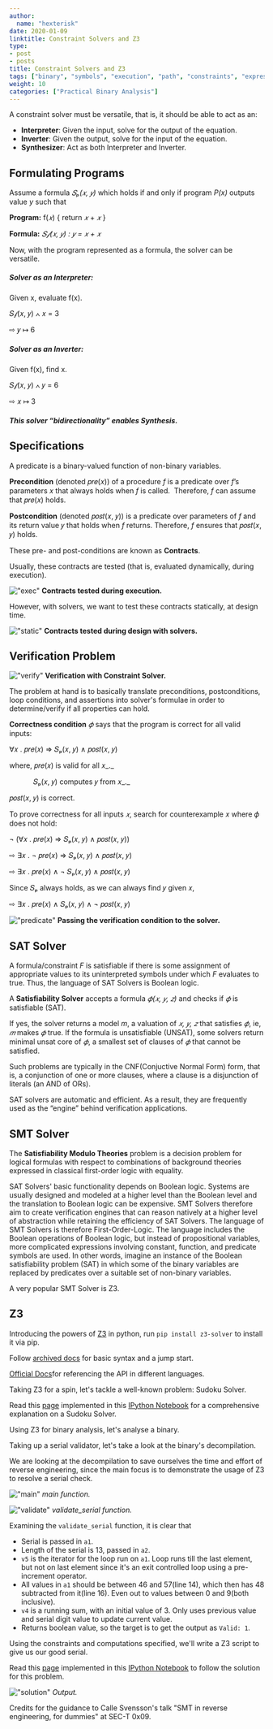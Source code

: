 ```yaml
---
author:
  name: "hexterisk"
date: 2020-01-09
linktitle: Constraint Solvers and Z3
type:
- post
- posts
title: Constraint Solvers and Z3
tags: ["binary", "symbols", "execution", "path", "constraints", "expression"]
weight: 10
categories: ["Practical Binary Analysis"]
---
```


A constraint solver must be versatile, that is, it should be able to act as an:

*   **Interpreter**: Given the input, solve for the output of the equation.
*   **Inverter**: Given the output, solve for the input of the equation.
*   **Synthesizer**: Act as both Interpreter and Inverter.

## Formulating Programs

Assume a formula _𝑆ₚ(𝑥, 𝑦)_ which holds if and only if program _P(x)_ outputs value _y_ such that

**Program:** f(_𝑥_) { return _𝑥_ + _𝑥_ }

**Formula:** _𝑆𝒻(𝑥, 𝑦) : 𝑦 = 𝑥 + 𝑥_

Now, with the program represented as a formula, the solver can be versatile.

##### Solver as an  **Interpreter**:

Given x, evaluate f(x).

𝑆𝒻(𝑥, 𝑦) ∧ 𝑥 = 3

⇨ 𝑦 ↦ 6

##### Solver as an  **Inverter**:

Given f(x), find x.

𝑆𝒻(𝑥, 𝑦) ∧ 𝑦 = 6

⇨ 𝑥 ↦ 3

##### This solver “bidirectionality” enables **Synthesis**.

## Specifications

A predicate is a binary-valued function of non-binary variables.

**Precondition** (denoted 𝑝𝑟𝑒(𝑥)) of a procedure _f_ is a predicate over _f_’s parameters 𝑥 that always holds when _f_ is called.  Therefore, _f_ can assume that 𝑝𝑟𝑒(𝑥) holds.

**Postcondition** (denoted 𝑝𝑜𝑠𝑡(𝑥, 𝑦)) is a predicate over parameters of _f_ and its return value 𝑦 that holds when _f_ returns. Therefore, _f_ ensures that 𝑝𝑜𝑠𝑡(𝑥, 𝑦) holds.

These pre- and post-conditions are known as **Contracts**.

Usually, these contracts are tested (that is, evaluated dynamically, during execution).

!["exec"](/Constraint_Solvers_and_Z3/image.png)
__Contracts tested during execution.__

However, with solvers, we want to test these contracts statically, at design time.

!["static"](/Constraint_Solvers_and_Z3/FireShot%20Capture%20210%20-%20%20-%20homes.cs.washington.edu.png)
__Contracts tested during design with solvers.__

## Verification Problem

!["verify"](/Constraint_Solvers_and_Z3/1_FireShot%20Capture%20210%20-%20%20-%20homes.cs.washington.edu.png)
__Verification with Constraint Solver.__

The problem at hand is to basically translate preconditions, postconditions, loop conditions, and assertions into solver's formulae in order to determine/verify if all properties can hold.

**Correctness condition** _𝜙_ says that the program is correct for all valid inputs:

∀𝑥 . 𝑝𝑟𝑒(𝑥) ⇒ 𝑆ₚ(𝑥, 𝑦) ∧ 𝑝𝑜𝑠𝑡(𝑥, 𝑦)

where, 𝑝𝑟𝑒(𝑥) is valid for all 𝑥_._

            𝑆ₚ(𝑥, 𝑦) computes 𝑦 from 𝑥_._

 𝑝𝑜𝑠𝑡(𝑥, 𝑦) is correct.

To prove correctness for all inputs _𝑥_, search for counterexample 𝑥 where 𝜙 does not hold:

¬ (∀𝑥 . 𝑝𝑟𝑒(𝑥) ⇒ 𝑆ₚ(𝑥, 𝑦) ∧ 𝑝𝑜𝑠𝑡(𝑥, 𝑦))

⇨ ∃𝑥 . ¬ 𝑝𝑟𝑒(𝑥) ⇒ 𝑆ₚ(𝑥, 𝑦) ∧ 𝑝𝑜𝑠𝑡(𝑥, 𝑦)

⇨ ∃𝑥 . 𝑝𝑟𝑒(𝑥) ∧ ¬ 𝑆ₚ(𝑥, 𝑦) ∧ 𝑝𝑜𝑠𝑡(𝑥, 𝑦)

Since 𝑆ₚ always holds, as we can always find 𝑦 given 𝑥,

⇨ ∃𝑥 . 𝑝𝑟𝑒(𝑥) ∧ 𝑆ₚ(𝑥, 𝑦) ∧ ¬ 𝑝𝑜𝑠𝑡(𝑥, 𝑦)

!["predicate"](/Constraint_Solvers_and_Z3/2_FireShot%20Capture%20210%20-%20%20-%20homes.cs.washington.edu.png)
__Passing the verification condition to the solver.__

## SAT Solver

A formula/constraint _F_ is satisfiable if there is some assignment of appropriate values to its uninterpreted symbols under which _F_ evaluates to true. Thus, the language of SAT Solvers is Boolean logic.

A **Satisfiability Solver** accepts a formula _𝜙(𝑥, 𝑦, 𝑧)_ and checks if _𝜙_ is satisfiable (SAT).

If yes, the solver returns a model _m_, a valuation of _𝑥, 𝑦, 𝑧_ that satisfies _𝜙_, ie, _𝑚_ makes _𝜙_ true. If the formula is unsatisfiable (UNSAT), some solvers return minimal unsat core of _𝜙_, a smallest set of clauses of _𝜙_ that cannot be satisfied.

Such problems are typically in the CNF(Conjuctive Normal Form) form, that is, a conjunction of one or more clauses, where a clause is a disjunction of literals (an AND of ORs).

SAT solvers are automatic and efficient. As a result, they are frequently used as the “engine” behind verification applications.

## SMT Solver

The **Satisfiability Modulo Theories** problem is a decision problem for logical formulas with respect to combinations of background theories expressed in classical first-order logic with equality.

SAT Solvers' basic functionality depends on Boolean logic. Systems are usually designed and modeled at a higher level than the Boolean level and the translation to Boolean logic can be expensive. SMT Solvers therefore aim to create verification engines that can reason natively at a higher level of abstraction while retaining the efficiency of SAT Solvers. The language of SMT Solvers is therefore First-Order-Logic. The language includes the Boolean operations of Boolean logic, but instead of propositional variables, more complicated expressions involving constant, function, and predicate symbols are used. In other words, imagine an instance of the Boolean satisfiability problem (SAT) in which some of the binary variables are replaced by predicates over a suitable set of non-binary variables.

A very popular SMT Solver is Z3.

## Z3

Introducing the powers of [Z3](https://github.com/Z3Prover/z3/wiki#background) in python, run `pip install z3-solver` to install it via pip.

Follow [archived docs](https://hexterisk.github.io/Z3Py-Archive/guide-examples.htm) for basic syntax and a jump start.

[Official Docs](https://z3prover.github.io/api/html/)for referencing the API in different languages.

Taking Z3 for a spin, let's tackle a well-known problem: Sudoku Solver.

Read this [page](https://hexterisk.github.io/Z3Py-Archive/Sudoku%20solver%20using%20Z3.html) implemented in this [IPython Notebook](https://github.com/hexterisk/Z3Py-Archive/blob/master/Sudoku%20solver%20using%20Z3.ipynb) for a comprehensive explanation on a Sudoku Solver.

Using Z3 for binary analysis, let's analyse a binary.

Taking up a serial validator, let's take a look at the binary's decompilation.

We are looking at the decompilation to save ourselves the time and effort of reverse engineering, since the main focus is to demonstrate the usage of Z3 to resolve a serial check.

!["main"](/Constraint_Solvers_and_Z3/2020-05-27-145823_1920x1080_scrot.png)
_main function._

!["validate"](/Constraint_Solvers_and_Z3/2020-05-27-150139_1920x1080_scrot.png)
_validate\_serial function._

Examining the `validate_serial` function, it is clear that

*   Serial is passed in `a1`.
*   Length of the serial is 13, passed in `a2`.
*   `v5` is the iterator for the loop run on `a1`. Loop runs till the last element, but not on last element since it's an exit controlled loop using a pre-increment operator.
*   All values in `a1` should be between 46 and 57(line 14), which then has 48 subtracted from it(line 16). Even out to values between 0 and 9(both inclusive).
*   `v4` is a running sum, with an initial value of 3. Only uses previous value and serial digit value to update current value.
*   Returns boolean value, so the target is to get the output as `Valid: 1`.

Using the constraints and computations specified, we'll write a Z3 script to give us our good serial.

Read this [page](https://hexterisk.tech/Z3Py-Archive/Serial%20solver%20using%20Z3.html) implemented in this [IPython Notebook](https://github.com/hexterisk/Z3Py-Archive/blob/master/Serial%20solver%20using%20Z3.ipynb) to follow the solution for this problem.

!["solution"](/Constraint_Solvers_and_Z3/2020-05-27-182912_1920x1080_scrot.png)
_Output._

Credits for the guidance to Calle Svensson's talk "SMT in reverse engineering, for dummies" at SEC-T 0x09.
